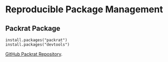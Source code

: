 
# Reproducible Package Management

## Packrat Package

```
install.packages("packrat")
install.packages("devtools")
```
[GitHub Packrat Repository](https://github.com/rstudio/packrat/).
